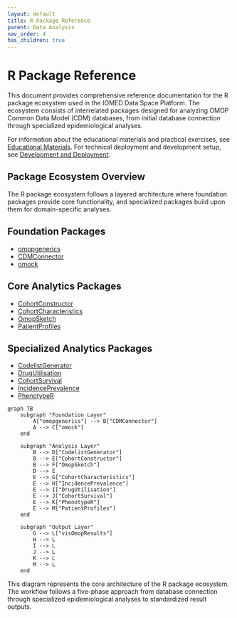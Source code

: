 ```yaml
---
layout: default
title: R Package Reference
parent: Data Analysis
nav_order: 4
has_children: true
---
```


# R Package Reference

This document provides comprehensive reference documentation for the R package ecosystem used in the IOMED Data Space Platform. The ecosystem consists of interrelated packages designed for analyzing OMOP Common Data Model (CDM) databases, from initial database connection through specialized epidemiological analyses.

For information about the educational materials and practical exercises, see [Educational Materials](../../docs/educational_materials). For technical deployment and development setup, see [Development and Deployment](../../docs/development_and_deployment).

## Package Ecosystem Overview

The R package ecosystem follows a layered architecture where foundation packages provide core functionality, and specialized packages build upon them for domain-specific analyses.

## Foundation Packages
- [omopgenerics](https://darwin-eu.github.io/omopgenerics/)
- [CDMConnector](https://darwin-eu.github.io/CDMConnector/)
- [omock](https://darwin-eu.github.io/omock/)

## Core Analytics Packages
- [CohortConstructor](https://ohdsi.github.io/CohortConstructor/)
- [CohortCharacteristics](https://darwin-eu.github.io/CohortCharacteristics/)
- [OmopSketch](https://darwin-eu.github.io/OmopSketch/)
- [PatientProfiles](https://darwin-eu.github.io/PatientProfiles/)

## Specialized Analytics Packages
- [CodelistGenerator](https://darwin-eu.github.io/CodelistGenerator/)
- [DrugUtilisation](https://darwin-eu.github.io/DrugUtilisation/)
- [CohortSurvival](https://darwin-eu.github.io/CohortSurvival/)
- [IncidencePrevalence](https://darwin-eu.github.io/IncidencePrevalence/)
- [PhenotypeR](https://ohdsi.github.io/PhenotypeR/)

```mermaid
graph TB
    subgraph "Foundation Layer"
        A["omopgenerics"] --> B["CDMConnector"]
        A --> C["omock"]
    end

    subgraph "Analysis Layer"
        B --> D["CodelistGenerator"]
        B --> E["CohortConstructor"]
        B --> F["OmopSketch"]
        D --> E
        E --> G["CohortCharacteristics"]
        E --> H["IncidencePrevalence"]
        E --> I["DrugUtilisation"]
        E --> J["CohortSurvival"]
        E --> K["PhenotypeR"]
        E --> M["PatientProfiles"]
    end

    subgraph "Output Layer"
        G --> L["visOmopResults"]
        H --> L
        I --> L
        J --> L
        K --> L
        M --> L
    end
```

This diagram represents the core architecture of the R package ecosystem. The workflow follows a five-phase approach from database connection through specialized epidemiological analyses to standardized result outputs.
